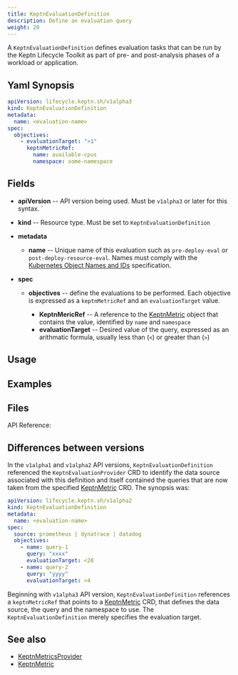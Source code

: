 ```yaml
---
title: KeptnEvaluationDefinition
description: Define an evaluation query
weight: 20
---
```


A `KeptnEvaluationDefinition` defines evaluation tasks
that can be run by the Keptn Lifecycle Toolkit
as part of pre- and post-analysis phases of a workload or application.

## Yaml Synopsis

```yaml
apiVersion: lifecycle.keptn.sh/v1alpha3
kind: KeptnEvaluationDefinition
metadata:
  name: <evaluation-name>
spec:
  objectives:
    - evaluationTarget: ">1"
      keptnMetricRef:
        name: available-cpus
        namespace: some-namespace
```

## Fields

* **apiVersion** -- API version being used.
  Must be `v1alpha3` or later for this syntax.
`
* **kind** -- Resource type.
   Must be set to `KeptnEvaluationDefinition`

* **metadata**
  * **name** -- Unique name of this evaluation
    such as `pre-deploy-eval` or `post-deploy-resource-eval`.
    Names must comply with the
    [Kubernetes Object Names and IDs](https://kubernetes.io/docs/concepts/overview/working-with-objects/names/#dns-subdomain-names)
    specification.

* **spec**

  * **objectives** -- define the evaluations to be performed.
     Each objective is expressed as a `keptnMetricRef`
     and an `evaluationTarget` value.

    * **KeptnMericRef** -- A reference to the
      [KeptnMetric](metric.md) object that contains the value,
      identified by `name` and `namespace`
    * **evaluationTarget** -- Desired value of the query,
       expressed as an arithmatic formula,
       usually less than (`<`) or greater than (`>`)

## Usage

## Examples

## Files

API Reference:

## Differences between versions

In the `v1alpha1` and `v1alpha2` API versions,
`KeptnEvaluationDefinition` referenced the `KeptnEvaluationProvider` CRD
to identify the data source associated with this definition
and itself contained the queries
that are now taken from the specified [KeptnMetric](metric.md) CRD.
The synopsis was:

```yaml
apiVersion: lifecycle.keptn.sh/v1alpha2
kind: KeptnEvaluationDefinition
metadata:
  name: <evaluation-name>
spec:
  source: prometheus | dynatrace | datadog
  objectives:
    - name: query-1
      query: "xxxx"
      evaluationTarget: <20
    - name: query-2
      query: "yyyy"
      evaluationTarget: >4
```

Beginning with `v1alpha3` API version,
`KeptnEvaluationDefinition` references a `keptnMetricRef`
that points to a [KeptnMetric](metric.md) CRD,
that defines the data source, the query and the namespace to use.
The `KeptnEvaluationDefinition` merely specifies the evaluation target.

## See also

* [KeptnMetricsProvider](metricsprovider.md)
* [KeptnMetric](metric.md)
